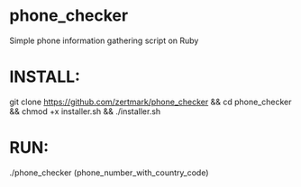 # phone_checker
Simple phone information gathering script on Ruby                          
# INSTALL:                                      
git clone https://github.com/zertmark/phone_checker && cd phone_checker && chmod +x installer.sh && ./installer.sh                   
# RUN:                             
./phone_checker (phone_number_with_country_code)                          
